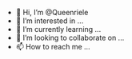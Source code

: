 - 👋 Hi, I’m @Queenriele
- 👀 I’m interested in ...
- 🌱 I’m currently learning ...
- 💞️ I’m looking to collaborate on ...
- 📫 How to reach me ...

<!---
Queenriele/Queenriele is a ✨ special ✨ repository because its `README.md` (this file) appears on your GitHub profile.
You can click the Preview link to take a look at your changes.
--->
